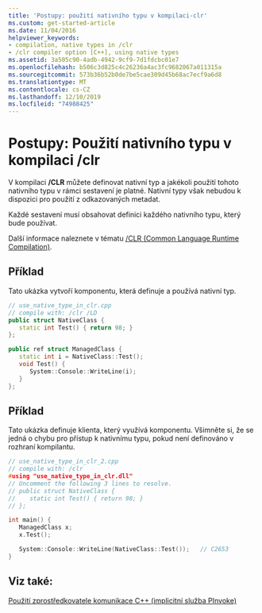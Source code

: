 ```yaml
---
title: 'Postupy: použití nativního typu v kompilaci-clr'
ms.custom: get-started-article
ms.date: 11/04/2016
helpviewer_keywords:
- compilation, native types in /clr
- /clr compiler option [C++], using native types
ms.assetid: 3a505c90-4adb-4942-9cf9-7d1fdcbc01e7
ms.openlocfilehash: b506c3d825c4c26236a4ac3fc9682067a011315a
ms.sourcegitcommit: 573b36b52b0de7be5cae309d45b68ac7ecf9a6d8
ms.translationtype: MT
ms.contentlocale: cs-CZ
ms.lasthandoff: 12/10/2019
ms.locfileid: "74988425"
---
```

# <a name="how-to-use-a-native-type-in-a-clr-compilation"></a>Postupy: Použití nativního typu v kompilaci /clr

V kompilaci **/CLR** můžete definovat nativní typ a jakékoli použití tohoto nativního typu v rámci sestavení je platné. Nativní typy však nebudou k dispozici pro použití z odkazovaných metadat.

Každé sestavení musí obsahovat definici každého nativního typu, který bude používat.

Další informace naleznete v tématu [/CLR (Common Language Runtime Compilation)](../build/reference/clr-common-language-runtime-compilation.md).

## <a name="example"></a>Příklad

Tato ukázka vytvoří komponentu, která definuje a používá nativní typ.

```cpp
// use_native_type_in_clr.cpp
// compile with: /clr /LD
public struct NativeClass {
   static int Test() { return 98; }
};

public ref struct ManagedClass {
   static int i = NativeClass::Test();
   void Test() {
      System::Console::WriteLine(i);
   }
};
```

## <a name="example"></a>Příklad

Tato ukázka definuje klienta, který využívá komponentu. Všimněte si, že se jedná o chybu pro přístup k nativnímu typu, pokud není definováno v rozhraní kompilantu.

```cpp
// use_native_type_in_clr_2.cpp
// compile with: /clr
#using "use_native_type_in_clr.dll"
// Uncomment the following 3 lines to resolve.
// public struct NativeClass {
//    static int Test() { return 98; }
// };

int main() {
   ManagedClass x;
   x.Test();

   System::Console::WriteLine(NativeClass::Test());   // C2653
}
```

## <a name="see-also"></a>Viz také:

[Použití zprostředkovatele komunikace C++ (implicitní služba PInvoke)](../dotnet/using-cpp-interop-implicit-pinvoke.md)
